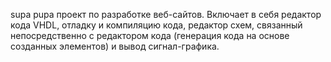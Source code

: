 supa pupa проект по разработке веб-сайтов. Включает в себя редактор кода VHDL, отладку и компиляцию кода, редактор схем, связанный непосредственно с редактором кода (генерация кода на основе созданных элементов) и вывод сигнал-графика. 
